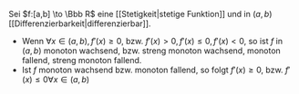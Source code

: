 Sei $f:[a,b] \to \Bbb R$ eine [[Stetigkeit|stetige Funktion]] und in $(a,b)$ [[Differenzierbarkeit|differenzierbar]]. 
- Wenn $\forall x \in (a,b), f'(x) \geq 0$, bzw. $f'(x) > 0, f'(x) \leq 0, f'(x) < 0$, so ist $f$ in $(a,b)$ monoton wachsend, bzw. streng monoton wachsend, monoton fallend, streng monoton fallend.
- Ist $f$ monoton wachsend bzw. monoton fallend, so folgt $f'(x) \geq 0$, bzw. $f'(x) \leq 0 \forall x \in (a,b)$